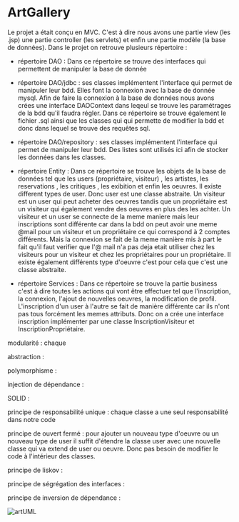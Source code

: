 # ArtGallery

Le projet a était conçu en MVC. C'est à dire nous avons une partie view (les .jsp) une partie controller (les servlets) et enfin une partie modèle (la base de données).
Dans le projet on retrouve plusieurs répertoire : 

- répertoire DAO : Dans ce répertoire se trouve des interfaces qui permettent de manipuler la base de donnée
      
- répertoire DAO/jdbc : ses classes implémentent l'interface qui permet de manipuler leur bdd. Elles font la connexion avec la base de donnée mysql.
Afin de faire la connexion à la base de données nous avons crées une interface DAOContext dans leqeul se trouve les paramétrages 
de la bdd qu'il faudra régler. Dans ce répertoire se trouve également le fichier .sql ainsi que les classes
qui qui permette de modifier la bdd et donc dans lequel se trouve des requêtes sql.

- répertoire DAO/repository : ses classes implémentent l'interface qui permet de manipuler leur bdd. Des listes sont utilisés ici afin de stocker les données dans les classes.


- répertoire Entity : Dans ce répertoire se trouve les objets de la base de données tel que les users (propriétaire, visiteur) , les artistes, les reservations ,       les critiques , les exibition et enfin les oeuvres. 
Il existe different types de user. Donc user est une classe abstraite. Un visiteur est un user qui peut acheter des oeuvres tandis que un propriétaire est un visiteur qui également vendre des oeuvres en plus des les achter. Un visiteur et un user se connecte de la meme maniere mais leur inscriptions sont différente car dans la bdd 
on peut avoir une meme @mail pour un visiteur et un propriétaire ce qui correspond à 2 comptes différents. Mais la connexion se fait de la meme manière mis à part le fait qu'il faut verifier que l'@ mail n'a pas deja etait utiliser chez les visiteurs pour un visiteur et chez les propriétaires pour un propriétaire.
Il existe également différents type d'oeuvre c'est pour cela que c'est une classe abstraite.



- répertoire Services : Dans ce répertoire se trouve la partie business c'est à dire toutes les actions qui vont être effectuer tel que l'inscription, la connexion,
l'ajout de nouvelles oeuvres, la modification de profil.
L'inscription d'un user à l'autre se fait de manière différente car ils n'ont pas tous forcément les memes attributs. Donc on a crée une interface inscription implémenter par une classe InscriptionVisiteur et InscriptionPropriétaire.


modularité : chaque


abstraction :


polymorphisme :


injection de dépendance :




SOLID :

principe de responsabilité unique :    chaque classe a une seul responsabilité dans notre code


principe de ouvert fermé :  pour ajouter un nouveau type d'oeuvre ou un nouveau type de user il suffit d'étendre la classe user avec une nouvelle classe qui va extend de user ou oeuvre. Donc pas besoin de modifier le code à  l'intérieur des classes.


principe de liskov : 


principe de ségrégation des interfaces : 


principe de inversion de dépendance : 





![artUML](https://user-images.githubusercontent.com/113671198/226119423-aa860f0e-7f15-41a1-b2ce-dba9f7dbea05.jpg)
